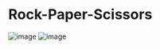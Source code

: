 # Rock-Paper-Scissors
![image](https://user-images.githubusercontent.com/71366065/183735509-22830260-fdf0-4dac-a612-cd8a445938b7.png)
![image](https://user-images.githubusercontent.com/71366065/183735571-e386346b-04f6-4422-bfbf-d9d3bef7ad81.png)
